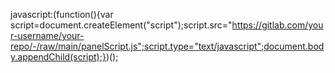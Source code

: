 javascript:(function(){var script=document.createElement("script");script.src="https://gitlab.com/your-username/your-repo/-/raw/main/panelScript.js";script.type="text/javascript";document.body.appendChild(script);})();
